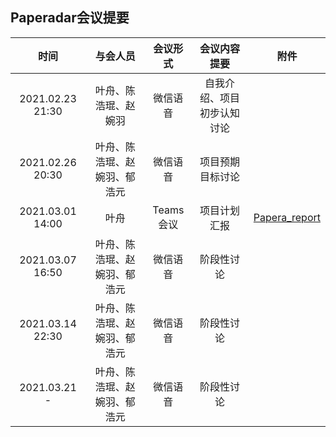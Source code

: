 ## Paperadar会议提要

|       时间       |           与会人员           | 会议形式  |        会议内容提要        |                    附件                    |
| :--------------: | :--------------------------: | :-------: | :------------------------: | :----------------------------------------: |
| 2021.02.23 21:30 |     叶舟、陈浩琨、赵婉羽     | 微信语音  | 自我介绍、项目初步认知讨论 |                                            |
| 2021.02.26 20:30 | 叶舟、陈浩琨、赵婉羽、郁浩元 | 微信语音  |      项目预期目标讨论      |                                            |
| 2021.03.01 14:00 |             叶舟             | Teams会议 |        项目计划汇报        | [Papera_report](./docs/Papera_report.pptx) |
| 2021.03.07 16:50 | 叶舟、陈浩琨、赵婉羽、郁浩元 | 微信语音  |         阶段性讨论         |                                            |
| 2021.03.14 22:30 | 叶舟、陈浩琨、赵婉羽、郁浩元 | 微信语音  |         阶段性讨论         |                                            |
|   2021.03.21 -   | 叶舟、陈浩琨、赵婉羽、郁浩元 | 微信语音  |         阶段性讨论         |                                            |

